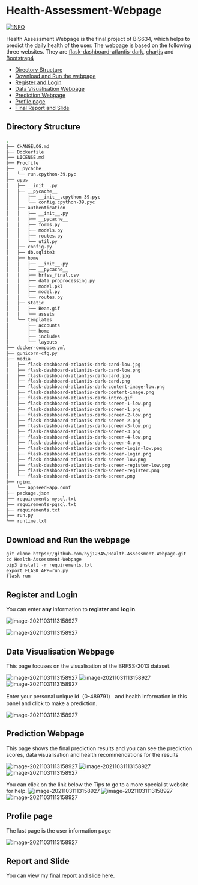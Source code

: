 # Health-Assessment-Webpage


[![INFO](https://img.shields.io/badge/YJ-Homepage-orange)](https://github.com/hyj12345/Health-Assessment-Webpage)




Health Assessment Webpage is the final project of BIS634, which helps to predict the daily health of the user. The webpage is based on the following three websites. They are [flask-dashboard-atlantis-dark](https://github.com/app-generator/flask-dashboard-atlantis-dark), [chartjs](https://www.chartjs.org/) and [Bootstrap4](https://bootstrap-flask.readthedocs.io/en/stable/)


- [Directory Structure](#directory-structure)
- [Download and Run the webpage](#download-and-run-the-webpage)
- [Register and Login](#register-and-login)
- [Data Visualisation Webpage](#data-visualisation-webpage)
- [Prediction Webpage](#prediction-webpage)
- [Profile page](#profile-page)
- [Final Report and Slide](#report-and-slide)






## Directory Structure


```bash
.
├── CHANGELOG.md
├── Dockerfile
├── LICENSE.md
├── Procfile
├── __pycache__
│   └── run.cpython-39.pyc
├── apps
│   ├── __init__.py
│   ├── __pycache__
│   │   ├── __init__.cpython-39.pyc
│   │   └── config.cpython-39.pyc
│   ├── authentication
│   │   ├── __init__.py
│   │   ├── __pycache__
│   │   ├── forms.py
│   │   ├── models.py
│   │   ├── routes.py
│   │   └── util.py
│   ├── config.py
│   ├── db.sqlite3
│   ├── home
│   │   ├── __init__.py
│   │   ├── __pycache__
│   │   ├── brfss_final.csv
│   │   ├── data_proprocessing.py
│   │   ├── model.pkl
│   │   ├── model.py
│   │   └── routes.py
│   ├── static
│   │   ├── Bean.gif
│   │   └── assets
│   └── templates
│       ├── accounts
│       ├── home
│       ├── includes
│       └── layouts
├── docker-compose.yml
├── gunicorn-cfg.py
├── media
│   ├── flask-dashboard-atlantis-dark-card-low.jpg
│   ├── flask-dashboard-atlantis-dark-card-low.png
│   ├── flask-dashboard-atlantis-dark-card.jpg
│   ├── flask-dashboard-atlantis-dark-card.png
│   ├── flask-dashboard-atlantis-dark-content-image-low.png
│   ├── flask-dashboard-atlantis-dark-content-image.png
│   ├── flask-dashboard-atlantis-dark-intro.gif
│   ├── flask-dashboard-atlantis-dark-screen-1-low.png
│   ├── flask-dashboard-atlantis-dark-screen-1.png
│   ├── flask-dashboard-atlantis-dark-screen-2-low.png
│   ├── flask-dashboard-atlantis-dark-screen-2.png
│   ├── flask-dashboard-atlantis-dark-screen-3-low.png
│   ├── flask-dashboard-atlantis-dark-screen-3.png
│   ├── flask-dashboard-atlantis-dark-screen-4-low.png
│   ├── flask-dashboard-atlantis-dark-screen-4.png
│   ├── flask-dashboard-atlantis-dark-screen-login-low.png
│   ├── flask-dashboard-atlantis-dark-screen-login.png
│   ├── flask-dashboard-atlantis-dark-screen-low.png
│   ├── flask-dashboard-atlantis-dark-screen-register-low.png
│   ├── flask-dashboard-atlantis-dark-screen-register.png
│   └── flask-dashboard-atlantis-dark-screen.png
├── nginx
│   └── appseed-app.conf
├── package.json
├── requirements-mysql.txt
├── requirements-pgsql.txt
├── requirements.txt
├── run.py
└── runtime.txt

```


## Download and Run the webpage

```python
git clone https://github.com/hyj12345/Health-Assessment-Webpage.git
cd Health-Assessment-Webpage
pip3 install -r requirements.txt
export FLASK_APP=run.py
flask run
```

## Register and Login

You can enter **any** information to **register** and **log in**.



![image-20211031113158927](https://github.com/hyj12345/Health-Assessment-Webpage/blob/main/png/12801640201087_.pic.jpg)


![image-20211031113158927](https://github.com/hyj12345/Health-Assessment-Webpage/blob/main/png/12791640200820_.pic.jpg)


## Data Visualisation Webpage

This page focuses on the visualisation of the BRFSS-2013 dataset.

![image-20211031113158927](https://github.com/hyj12345/Health-Assessment-Webpage/blob/main/png/%E6%88%AA%E5%B1%8F2021-12-22%2014.25.17.png)
![image-20211031113158927](https://github.com/hyj12345/Health-Assessment-Webpage/blob/main/png/%E6%88%AA%E5%B1%8F2021-12-22%2014.25.24.png)
![image-20211031113158927](https://github.com/hyj12345/Health-Assessment-Webpage/blob/main/png/%E6%88%AA%E5%B1%8F2021-12-22%2014.25.31.png)


Enter your personal unique id（0-489791） and health information in this panel and click to make a prediction.


![image-20211031113158927](https://github.com/hyj12345/Health-Assessment-Webpage/blob/main/png/%E6%88%AA%E5%B1%8F2021-12-22%2014.27.14.png)


## Prediction Webpage

This page shows the final prediction results and you can see the prediction scores, data visualisation and health recommendations for the results

![image-20211031113158927](https://github.com/hyj12345/Health-Assessment-Webpage/blob/main/png/%E6%88%AA%E5%B1%8F2021-12-22%2014.27.33.png)
![image-20211031113158927](https://github.com/hyj12345/Health-Assessment-Webpage/blob/main/png/%E6%88%AA%E5%B1%8F2021-12-22%2014.27.40.png)
![image-20211031113158927](https://github.com/hyj12345/Health-Assessment-Webpage/blob/main/png/%E6%88%AA%E5%B1%8F2021-12-22%2014.27.46.png)


You can click on the link below the Tips to go to a more specialist website for help.
![image-20211031113158927](https://github.com/hyj12345/Health-Assessment-Webpage/blob/main/png/%E6%88%AA%E5%B1%8F2021-12-22%2014.42.16.png)
![image-20211031113158927](https://github.com/hyj12345/Health-Assessment-Webpage/blob/main/png/%E6%88%AA%E5%B1%8F2021-12-22%2014.42.26.png)
![image-20211031113158927](https://github.com/hyj12345/Health-Assessment-Webpage/blob/main/png/%E6%88%AA%E5%B1%8F2021-12-22%2014.42.35.png)


## Profile page
The last page is the user information page

![image-20211031113158927](https://github.com/hyj12345/Health-Assessment-Webpage/blob/main/png/%E6%88%AA%E5%B1%8F2021-12-22%2014.27.53.png)


## Report and Slide
You can view my [final report and slide](https://github.com/hyj12345/Health-Assessment-Webpage/tree/main/Report) here.

